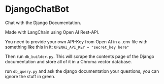 # DjangoChatBot
Chat with the Django Documentation. 

Made with LangChain using Open AI Rest-API.

You need to provide your own API-Key from Open AI in a .env file with something like this in it: `OPENAI_API_KEY = "secret_key here"`

Then run `db_builder.py`. This will scrape the contents page of the Django documentation and store all of it in a Chroma vector database.

run `db_query.py`
and ask the django documentation your questions, you can ignore the stuff in green.
